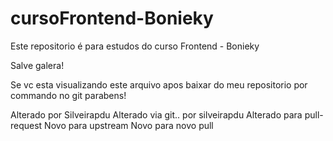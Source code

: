 # cursoFrontend-Bonieky
Este repositorio é para estudos do curso Frontend - Bonieky

Salve galera!

Se vc esta visualizando este arquivo apos baixar do meu repositorio por commando no git parabens!

Alterado por Silveirapdu
Alterado via git.. por silveirapdu
Alterado para pull-request
Novo para upstream
Novo para novo pull